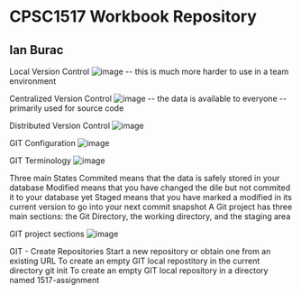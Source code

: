 # CPSC1517 Workbook Repository

## Ian Burac

Local Version Control
![image](https://user-images.githubusercontent.com/97256352/148582541-3873743e-b277-4a7a-b4fe-d4db40e54e0f.png)
-- this is much more harder to use in a team environment

Centralized Version Control
![image](https://user-images.githubusercontent.com/97256352/148582679-f1ef8717-0f5e-4771-a9ba-a70813336f48.png)
-- the data is available to everyone
-- primarily used for source code

Distributed Version Control
![image](https://user-images.githubusercontent.com/97256352/148583367-2d93edd6-59b0-4619-b998-8c33818e46e9.png)

GIT Configuration
![image](https://user-images.githubusercontent.com/97256352/148583858-ca6017d8-d5a2-4190-86ae-cf47fd9ea809.png)

GIT Terminology
![image](https://user-images.githubusercontent.com/97256352/148585082-71282473-18ad-45b9-8695-f6d0f5037d02.png)

Three main States
Commited means that the data is safely stored in your database
Modified means that you have changed the dile but not commited it to your database yet
Staged means that you have marked a modified in its current version to go into your next commit snapshot
A Git project has three main sections: the Git Directory, the working directory, and the staging area

GIT project sections
![image](https://user-images.githubusercontent.com/97256352/148585574-e1b00c62-dafb-428f-8c94-aa4dbf130fe6.png)

GIT - Create Repositories
Start a new repository or obtain one from an existing URL
To create an empty GIT local repostitory in the current directory
git init
To create an empty GIT local repository in a directory named 1517-assignment
